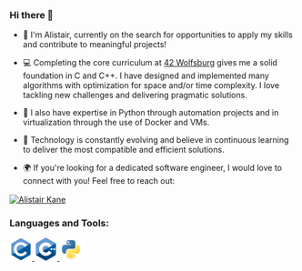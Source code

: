 <img src="https://komarev.com/ghpvc/?username=alistair-kane&style=flat-square&color=blue" alt=""/>

### Hi there 👋

* 🌱 I'm Alistair, currently on the search for opportunities to apply my skills and contribute to meaningful projects!

* 💻 Completing the core curriculum at [42 Wolfsburg](https://42wolfsburg.de) gives me a solid foundation in C and C++. I have designed and implemented many algorithms with optimization for space and/or time complexity. I love tackling new challenges and delivering pragmatic solutions.

* 🌟 I also have expertise in Python through automation projects and in virtualization through the use of Docker and VMs.

* 🚀 Technology is constantly evolving and believe in continuous learning to deliver the most compatible and efficient solutions.

* 🌍 If you're looking for a dedicated software engineer, I would love to connect with you! Feel free to reach out: 

<p align="left">
<a href="https://www.linkedin.com/in/alistairkane/" target="blank"><img align="center" src="https://raw.githubusercontent.com/rahuldkjain/github-profile-readme-generator/master/src/images/icons/Social/linked-in-alt.svg" alt="Alistair Kane" height="30" width="40" /></a>
</p>

<h3 align="left">Languages and Tools:</h3>
<p align="left">
  <a href="https://www.cprogramming.com/" target="_blank" rel="noreferrer"> <img src="https://raw.githubusercontent.com/devicons/devicon/master/icons/c/c-original.svg" alt="c" width="40" height="40"/> </a> 
  <a href="https://www.w3schools.com/cpp/" target="_blank" rel="noreferrer"> <img src="https://raw.githubusercontent.com/devicons/devicon/master/icons/cplusplus/cplusplus-original.svg" alt="cplusplus" width="40" height="40"/> </a>
  <a href="https://www.python.org" target="_blank" rel="noreferrer"> <img src="https://raw.githubusercontent.com/devicons/devicon/master/icons/python/python-original.svg" alt="python" width="40" height="40"/> </a> </p>
